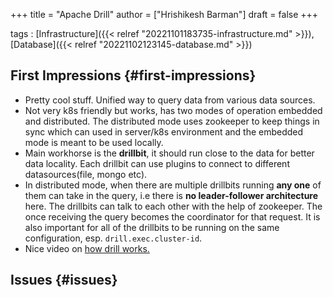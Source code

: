 +++
title = "Apache Drill"
author = ["Hrishikesh Barman"]
draft = false
+++

tags
: [Infrastructure]({{< relref "20221101183735-infrastructure.md" >}}), [Database]({{< relref "20221102123145-database.md" >}})


## First Impressions {#first-impressions}

-   Pretty cool stuff. Unified way to query data from various data sources.
-   Not very k8s friendly but works, has two modes of operation embedded and distributed. The distributed mode uses zookeeper to keep things in sync which can used in server/k8s environment and the embedded mode is meant to be used locally.
-   Main workhorse is the **drillbit**, it should run close to the data for better data locality. Each drillbit can use plugins to connect to different datasources(file, mongo etc).
-   In distributed mode, when there are multiple drillbits running **any one** of them can take in the query, i.e there is **no leader-follower architecture** here. The drillbits can talk to each other with the help of zookeeper. The once receiving the query becomes the coordinator for that request. It is also important for all of the drillbits to be running on the same configuration, esp. `drill.exec.cluster-id`.
-   Nice video on [how drill works.](https://www.youtube.com/watch?v=0rurIzOkTIg)


## Issues {#issues}
